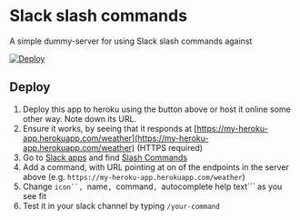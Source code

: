 # Slack slash commands

A simple dummy-server for using Slack slash commands against

[![Deploy](https://www.herokucdn.com/deploy/button.svg)](https://heroku.com/deploy)

## Deploy
1. Deploy this app to heroku using the button above or host it online some other way. Note down its URL.
2. Ensure it works, by seeing that it responds at [https://my-heroku-app.herokuapp.com/weather](https://my-heroku-app.herokuapp.com/weather) (HTTPS required)
3. Go to [Slack apps](https://slack.com/apps) and find [Slash Commands](https://slack.com/apps/A0F82E8CA-slash-commands)
4. Add a command, with URL pointing at on of the endpoints in the server above (e.g. ```https://my-heroku-app.herokuapp.com/weather```)
5. Change ```icon``, ```name```, ```command```, ```autocomplete help text``` as you see fit
6. Test it in your slack channel by typing ```/your-command```